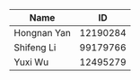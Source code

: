 Name | ID|
------------ | -------------|
Hongnan Yan | 12190284|
Shifeng Li | 99179766|
Yuxi Wu | 12495279
